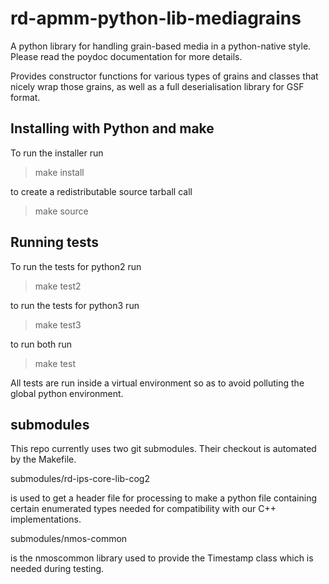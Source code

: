 # rd-apmm-python-lib-mediagrains

A python library for handling grain-based media in a python-native
style. Please read the poydoc documentation for more details.

Provides constructor functions for various types of grains and classes
that nicely wrap those grains, as well as a full deserialisation
library for GSF format.

## Installing with Python and make

To run the installer run

> make install

to create a redistributable source tarball call

> make source

## Running tests

To run the tests for python2 run

> make test2

to run the tests for python3 run

> make test3

to run both run

> make test

All tests are run inside a virtual environment so as to avoid
polluting the global python environment.

## submodules

This repo currently uses two git submodules. Their checkout is
automated by the Makefile.


submodules/rd-ips-core-lib-cog2

is used to get a header file for processing to make a python file
containing certain enumerated types needed for compatibility with our
C++ implementations.


submodules/nmos-common

is the nmoscommon library used to provide the Timestamp class which is
needed during testing.

